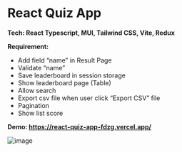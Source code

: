 # React Quiz App
**Tech: React Typescript, MUI, Tailwind CSS, Vite, Redux**

**Requirement:**
- Add field “name” in Result Page
- Validate “name”
- Save leaderboard in session storage
- Show leaderboard page (Table)
- Allow search
- Export csv file when user click “Export CSV” file
- Pagination
- Show list score

**Demo: https://react-quiz-app-fdzg.vercel.app/**


![image](https://github.com/user-attachments/assets/98ade928-3896-4ce2-a7b9-1be15e644027)

